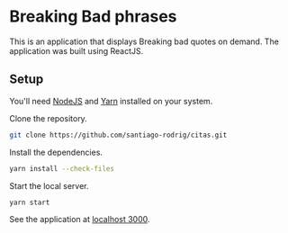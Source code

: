 # Breaking Bad phrases

This is an application that displays Breaking bad quotes on demand. The application
was built using ReactJS.

## Setup

You'll need [NodeJS](https://nodejs.org/en/) and
[Yarn](https://yarnpkg.com/getting-started/install) installed on your system.

Clone the repository.

```sh
git clone https://github.com/santiago-rodrig/citas.git
```

Install the dependencies.

```sh
yarn install --check-files
```

Start the local server.

```sh
yarn start
```

See the application at [localhost 3000](http://localhost:3000/).

